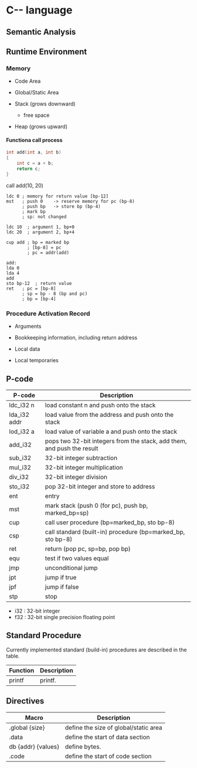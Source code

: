 # C-- language

## Semantic Analysis

## Runtime Environment

### Memory
- Code Area

- Global/Static Area

- Stack (grows downward)
  
  - free space

- Heap (grows upward)

#### Functiona call process

```C
int add(int a, int b)
{
    int c = a + b;
    return c;
}
```

call add(10, 20)

```
ldc 0 ; memory for return value [bp-12]
mst   ; push 0    -> reserve memory for pc (bp-8)
      ; push bp   -> store bp (bp-4)
      ; mark bp
      ; sp: not changed

ldc 10  ; argument 1, bp+0
ldc 20  ; argument 2, bp+4

cup add ; bp = marked bp
        ; [bp-8] = pc
        ; pc = addr(add)

add:
lda 0
lda 4
add
sto bp-12  ; return value
ret   ; pc = [bp-8]
      ; sp = bp - 8 (bp and pc)
      ; bp = [bp-4]

```

### Procedure Activation Record
- Arguments

- Bookkeeping information, including return address

- Local data

- Local temporaries


## P-code
| P-code | Description |
|-|-|
| ldc_i32 n| load constant n and push onto the stack|
| lda_i32 addr| load value from the address and push onto the stack|
| lod_i32 a| load value of variable a and push onto the stack|
| add_i32 | pops two 32-bit integers from the stack, add them, and push the result |
| sub_i32 | 32-bit integer subtraction|
| mul_i32 | 32-bit integer multiplication |
| div_i32 | 32-bit integer division |
| sto_i32 | pop 32-bit integer and store to address |
| ent | entry |
| mst | mark stack (push 0 (for pc), push bp, marked_bp=sp) |
| cup | call user procedure (bp=marked_bp, sto bp-8)|
| csp | call standard (built-in) procedure (bp=marked_bp, sto bp-8)|
| ret | return (pop pc, sp=bp, pop bp)|
| equ | test if two values equal |
| jmp | unconditional jump |
| jpt | jump if true |
| jpf | jump if false|
| stp | stop |

- i32 : 32-bit integer
- f32 : 32-bit single precision floating point

## Standard Procedure
Currently implemented standard (build-in) procedures are described in the table.

| Function | Description |
| - | - |
| printf | printf. |


## Directives

| Macro | Description |
| - | - |
| .global {size} | define the size of global/static area |
| .data | define the start of data section |
| db {addr} {values} | define bytes. |
| .code | define the start of code section |







